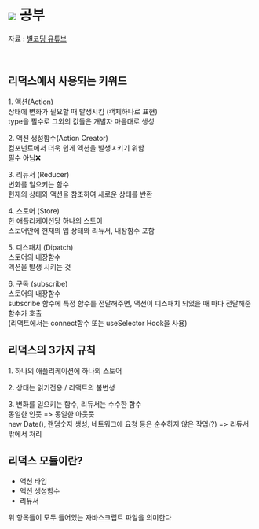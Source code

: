 <h1><img src="https://img.shields.io/badge/redux-764ABC?style=for-the-badge&logo=redux&logoColor=white"> 공부</h1>

자료 : <a href="https://www.youtube.com/watch?v=tdORpiegLg0">별코딩 유튜브</a>

<br />

<h2>리덕스에서 사용되는 키워드</h2>
<p>
1. 액션(Action)<br />
상태에 변화가 필요할 때 발생시킴 (캑체하나로 표현)<br />
type을 필수로 그외의 값들은 개발자 마음대로 생성
</p>
<p>
2. 액션 생성함수(Action Creator)<br />
컴포넌트에서 더욱 쉽게 액션을 발생ㅅ키기 위함<br/>
필수 아님❌
</p>
<p>
3. 리듀서 (Reducer)<br />
변화를 일으키는 함수<br />
현재의 상태와 액션을 참조하여 새로운 상태를 반환
</p>
<p>
4. 스토어 (Store)<br />
한 애플리케이션당 하나의 스토어<br />
스토어안에 현재의 앱 상태와 리듀서, 내장함수 포함
</p>
<p>
5. 디스패치 (Dipatch)<br />
스토어의 내장함수<br />
액션을 발생 시키는 것
</p>
<p>
6. 구독 (subscribe)<br />
스토어의 내장함수<br />
subscribe 함수에 특정 함수를 전달해주면, 액션이 디스패치 되었을 때 마다 전달해준 함수가 호출<br />
(리액트에서는 connect함수 또는 useSelector Hook을 사용)
</p>

<h2>리덕스의 3가지 규칙</h2>

<p>1. 하나의 애플리케이션에 하나의 스토어</p>
<p>2. 상태는 읽기전용 / 리액트의 불변성</p>
<p>
3. 변화를 일으키는 함수, 리듀서는 수수한 함수<br />
동일한 인풋 => 동일한 아웃풋<br />
new Date(), 랜덤숫자 생성, 네트워크에 요청 등은 순수하지 않은 작업(?) => 리듀서 밖에서 처리
</p>

<h2>리덕스 모듈이란?</h2>
<ul>
    <li>액션 타입</li>
    <li>액션 생성함수</li>
    <li>리듀서</li>
</ul>
<p>위 항목들이 모두 들어있는 자바스크립트 파일을 의미한다</p>
